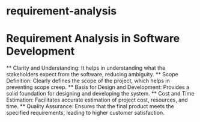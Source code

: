 # requirement-analysis

# Requirement Analysis in Software Development

** Clarity and Understanding: It helps in understanding what the stakeholders expect from the software, reducing ambiguity.
** Scope Definition: Clearly defines the scope of the project, which helps in preventing scope creep.
** Basis for Design and Development: Provides a solid foundation for designing and developing the system.
** Cost and Time Estimation: Facilitates accurate estimation of project cost, resources, and time.
** Quality Assurance: Ensures that the final product meets the specified requirements, leading to higher customer satisfaction.
